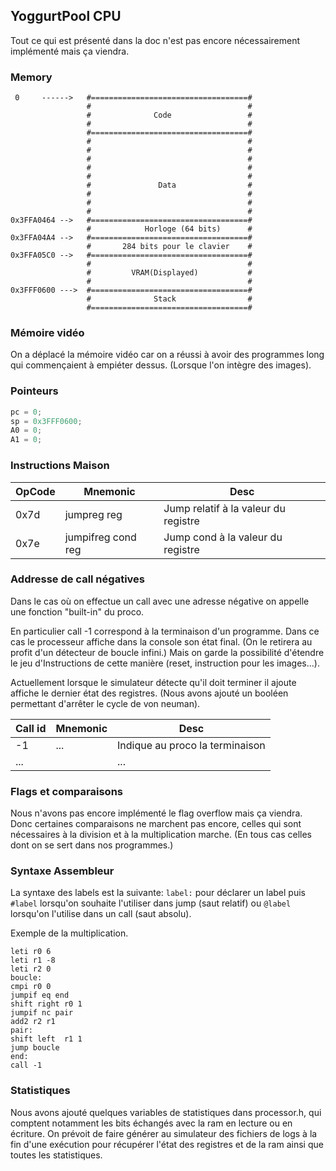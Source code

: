 
## YoggurtPool CPU

Tout ce qui est présenté dans la doc n'est pas encore nécessairement implémenté mais ça viendra.


### Memory
```
 0     ------>   #===================================#
                 #                                   #
                 #              Code                 #
                 #                                   #
                 #===================================#
                 #                                   #
                 #                                   #
                 #                                   #
                 #                                   #
                 #                                   #
                 #               Data                #
                 #                                   #
                 #                                   #
                 #                                   #
0x3FFA0464 -->   #===================================#
                 #            Horloge (64 bits)      #
0x3FFA04A4 -->   #===================================#
                 #       284 bits pour le clavier    #
0x3FFA05C0 -->   #===================================#
                 #                                   #
                 #         VRAM(Displayed)           #
                 #                                   #
0x3FFF0600 --->  #===================================#
                 #              Stack                #
                 #===================================#                                                    
```
### Mémoire vidéo
On a déplacé la mémoire vidéo car on a réussi à avoir des programmes long qui commençaient à empiéter dessus. (Lorsque l'on intègre des images).


### Pointeurs
```C
pc = 0;
sp = 0x3FFF0600;
A0 = 0;
A1 = 0;
```

### Instructions Maison


| OpCode        |     Mnemonic        |    Desc                                |
| ------------- | ------------------- | ---------------------------------------|
|   0x7d        |   jumpreg reg       |  Jump relatif à la valeur du registre  |
|   0x7e        | jumpifreg cond reg  |  Jump cond à la valeur du registre     |



### Addresse de call négatives

Dans le cas où on effectue un call avec une adresse négative on appelle une fonction "built-in" du proco.

En particulier call -1 correspond à la terminaison d'un programme. Dans ce cas le processeur affiche dans la console son état final. (On le retirera au profit d'un détecteur de boucle infini.) Mais on garde la possibilité d'étendre le jeu d'Instructions de cette manière (reset, instruction pour les images...).

Actuellement lorsque le simulateur détecte qu'il doit terminer il ajoute affiche le dernier état des registres. (Nous avons ajouté un booléen permettant d'arrêter le cycle de von neuman).



| Call id       |     Mnemonic        |    Desc                                |
| ------------- | ------------------- | ---------------------------------------|
|   -1          |          ...        |  Indique au proco la terminaison       |
|   ...         |                     |              ...                       |

### Flags et comparaisons

Nous n'avons pas encore implémenté le flag overflow mais ça viendra. Donc certaines comparaisons ne marchent pas encore, celles qui sont nécessaires à la division et à la multiplication marche. (En tous cas celles dont on se sert dans nos programmes.)


### Syntaxe Assembleur

La syntaxe des labels est la suivante: `label:` pour déclarer un label puis `#label` lorsqu'on souhaite l'utiliser dans jump (saut relatif) ou `@label` lorsqu'on l'utilise dans un call (saut absolu).

Exemple de la multiplication.
```
leti r0 6
leti r1 -8
leti r2 0
boucle:
cmpi r0 0
jumpif eq end
shift right r0 1
jumpif nc pair
add2 r2 r1
pair:
shift left  r1 1
jump boucle
end:
call -1
```


### Statistiques

Nous avons ajouté quelques variables de statistiques dans processor.h, qui comptent notamment les bits échangés avec la ram en lecture ou en écriture. On prévoit de faire générer au simulateur des fichiers de logs à la fin d'une exécution pour récupérer l'état des registres et de la ram ainsi que toutes les statistiques.
